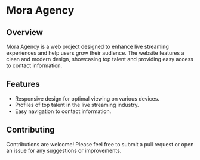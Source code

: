 # Mora Agency

## Overview
Mora Agency is a web project designed to enhance live streaming experiences and help users grow their audience. The website features a clean and modern design, showcasing top talent and providing easy access to contact information.

## Features
- Responsive design for optimal viewing on various devices.
- Profiles of top talent in the live streaming industry.
- Easy navigation to contact information.

## Contributing
Contributions are welcome! Please feel free to submit a pull request or open an issue for any suggestions or improvements.

